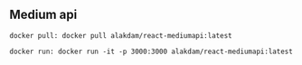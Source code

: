 ## Medium api 

```
docker pull: docker pull alakdam/react-mediumapi:latest          

```

```
docker run: docker run -it -p 3000:3000 alakdam/react-mediumapi:latest   
```
